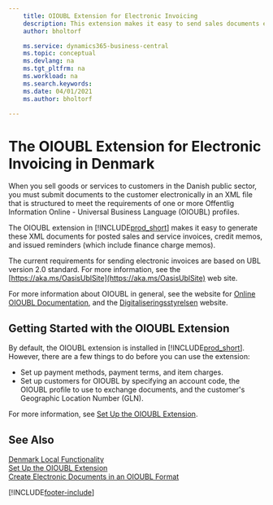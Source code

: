 ```yaml
---
    title: OIOUBL Extension for Electronic Invoicing
    description: This extension makes it easy to send sales documents electronically to customers in the Danish public sector in the OIOUBL format.
    author: bholtorf

    ms.service: dynamics365-business-central
    ms.topic: conceptual
    ms.devlang: na
    ms.tgt_pltfrm: na
    ms.workload: na
    ms.search.keywords:
    ms.date: 04/01/2021
    ms.author: bholtorf

---
```

# The OIOUBL Extension for Electronic Invoicing in Denmark
When you sell goods or services to customers in the Danish public sector, you must submit documents to the customer electronically in an XML file that is structured to meet the requirements of one or more Offentlig Information Online - Universal Business Language (OIOUBL) profiles.  

The OIOUBL extension in [!INCLUDE[prod_short](../../includes/prod_short.md)] makes it easy to generate these XML documents for posted sales and service invoices, credit memos, and issued reminders (which include finance charge memos).  

The current requirements for sending electronic invoices are based on UBL version 2.0 standard. For more information, see the [https://aka.ms/OasisUblSite](https://aka.ms/OasisUblSite) web site.

For more information about OIOUBL in general, see the website for [Online OIOUBL Documentation](http://www.oioubl.info/classes/da/index.html), and the [Digitaliseringsstyrelsen](https://digst.dk/) website.  

## Getting Started with the OIOUBL Extension  
By default, the OIOUBL extension is installed in [!INCLUDE[prod_short](../../includes/prod_short.md)]. However, there are a few things to do before you can use the extension:

* Set up payment methods, payment terms, and item charges.
* Set up customers for OIOUBL by specifying an account code, the OIOUBL profile to use to exchange documents, and the customer's Geographic Location Number (GLN).

For more information, see [Set Up the OIOUBL Extension](how-to-set-up-oioubl.md).  

## See Also

[Denmark Local Functionality](denmark-local-functionality.md)  
[Set Up the OIOUBL Extension](how-to-set-up-oioubl.md)  
[Create Electronic Documents in an OIOUBL Format](how-to-create-electronic-documents-by-using-oioubl.md)  


[!INCLUDE[footer-include](../../includes/footer-banner.md)]